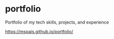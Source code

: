 # portfolio
Portfolio of my tech skills, projects, and experience

https://mspais.github.io/portfolio/
